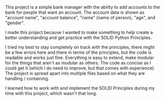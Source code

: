 This project is a simple bank manager with the ability to add accounts to the bank for people that want an account. The account data is shown as "account name", "account balance", "name" (name of person), "age", and "gender".

I made this project because I wanted to make something to help create a better understanding and get practice with the SOLID Python Principles.

I tried my best to stay completely on track with the principles, there might be a few errors here and there in terms of the principles, but the code is readable and works just fine. Everything is easy to extend, make modular for the things that aren't as modular as others. The code as concise as I could get it (which I do need to improve, but that comes with experience). The project is spread apart into multiple files based on what they are handling / containing.

I learned how to work with and implement the SOLID Principles during my time with this project, which wasn't that long.
